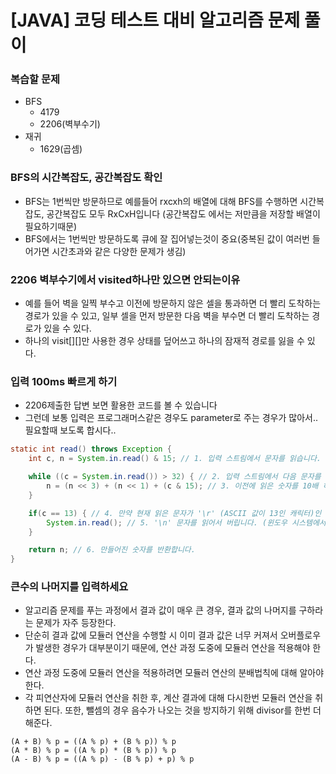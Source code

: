 # [JAVA] 코딩 테스트 대비 알고리즘 문제 풀이

### 복습할 문제
- BFS
  - 4179
  - 2206(벽부수기)
- 재귀
  - 1629(곱셈)
### BFS의 시간복잡도, 공간복잡도 확인
- BFS는 1번씩만 방문하므로 예를들어 rxcxh의 배열에 대해 BFS를 수행하면 시간복잡도, 공간복잡도 모두 RxCxH입니다 (공간복잡도 에서는 저만큼을 저장할 배열이 필요하기때문)
- BFS에서는 1번씩만 방문하도록 큐에 잘 집어넣는것이 중요(중복된 값이 여러번 들어가면 시간초과와 같은 다양한 문제가 생김)

### 2206 벽부수기에서 visited하나만 있으면 안되는이유
- 예를 들어 벽을 일찍 부수고 이전에 방문하지 않은 셀을 통과하면 더 빨리 도착하는 경로가 있을 수 있고,
  일부 셀을 먼저 방문한 다음 벽을 부수면 더 빨리 도착하는 경로가 있을 수 있다.
- 하나의 visit[][]만 사용한 경우 상태를 덮어쓰고 하나의 잠재적 경로를 잃을 수 있다.

### 입력 100ms 빠르게 하기
- 2206제출한 답변 보면 활용한 코드를 볼 수 있습니다
- 그런데 보통 입력은 프로그래머스같은 경우도 parameter로 주는 경우가 많아서.. 필요할때 보도록 합시다..
```java
static int read() throws Exception {
    int c, n = System.in.read() & 15; // 1. 입력 스트림에서 문자를 읽습니다. "& 15" 연산은 숫자의 ASCII 값을 실제 수치값으로 변환하기 위해 수행됩니다.

    while ((c = System.in.read()) > 32) { // 2. 입력 스트림에서 다음 문자를 읽습니다. 이 문자가 공백(' '), 즉 ASCII 값이 32보다 큰 경우에만 반복문을 계속 실행합니다.
        n = (n << 3) + (n << 1) + (c & 15); // 3. 이전에 읽은 숫자를 10배 하고, 현재 읽은 숫자를 더함으로써 새로운 숫자를 만듭니다.
    }

    if(c == 13) { // 4. 만약 현재 읽은 문자가 '\r' (ASCII 값이 13인 캐릭터)인 경우,
        System.in.read(); // 5. '\n' 문자를 읽어서 버립니다. (윈도우 시스템에서 줄바꿈을 '\r\n'으로 표현하기 때문입니다.)
    }

    return n; // 6. 만들어진 숫자를 반환합니다.
}
```
### 큰수의 나머지를 입력하세요
- 알고리즘 문제를 푸는 과정에서 결과 값이 매우 큰 경우, 결과 값의 나머지를 구하라는 문제가 자주 등장한다.
- 단순히 결과 값에 모듈러 연산을 수행할 시 이미 결과 값은 너무 커져서 오버플로우가 발생한 경우가 대부분이기 때문에, 연산 과정 도중에 모듈러 연산을 적용해야 한다.
- 연산 과정 도중에 모듈러 연산을 적용하려면 모듈러 연산의 분배법칙에 대해 알아야 한다.
- 각 피연산자에 모듈러 연산을 취한 후, 계산 결과에 대해 다시한번 모듈러 연산을 취하면 된다. 또한, 뺄셈의 경우 음수가 나오는 것을 방지하기 위해 divisor를 한번 더해준다.
```
(A + B) % p = ((A % p) + (B % p)) % p
(A * B) % p = ((A % p) * (B % p)) % p
(A - B) % p = ((A % p) - (B % p) + p) % p
```









